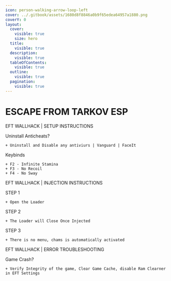 ```yaml
---
icon: person-walking-arrow-loop-left
cover: ../.gitbook/assets/1680d8f8846a0b9f65edea64957a1880.png
coverY: 0
layout:
  cover:
    visible: true
    size: hero
  title:
    visible: true
  description:
    visible: true
  tableOfContents:
    visible: true
  outline:
    visible: true
  pagination:
    visible: true
---
```


# ESCAPE FROM TARKOV ESP

EFT WALLHACK | SETUP INSTRUCTIONS

Uninstall Anticheats?

```
+ Uninstall and Disable any antiviurs | Vanguard | FaceIt
```

Keybinds

```
+ F2 - Infinite Stamina
+ F3 - No Recoil
+ F4 - No Sway
```

EFT WALLHACK | INJECTION INSTRUCTIONS

STEP 1

```
+ Open the Loader
```

STEP 2

```
+ The Loader will Close Once Injected
```

STEP 3

```
+ There is no menu, chams is automatically activated
```

EFT WALLHACK | ERROR TROUBLESHOOTING

Game Crash?

```
+ Verify Integrity of the game, Clear Game Cache, disable Ram Clearner in EFT Settings
```
